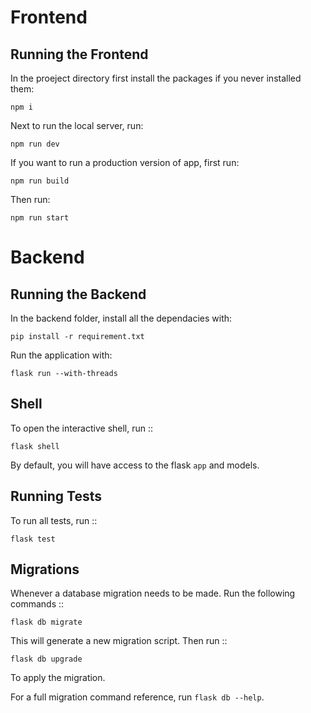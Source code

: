 # Frontend

## Running the Frontend

In the proeject directory first install the packages if you never installed them:

```
npm i 
```

Next to run the local server, run:

```
npm run dev
```

If you want to run a production version of app, first run:
```
npm run build
```

Then run: 
```
npm run start
```

# Backend

## Running the Backend

In the backend folder, install all the dependacies with:
```
pip install -r requirement.txt
```

Run the application with:

```
flask run --with-threads
```

Shell
-----

To open the interactive shell, run ::

    flask shell

By default, you will have access to the flask ``app`` and models.


Running Tests
-------------

To run all tests, run ::

    flask test


Migrations
----------

Whenever a database migration needs to be made. Run the following commands ::

    flask db migrate

This will generate a new migration script. Then run ::

    flask db upgrade

To apply the migration.

For a full migration command reference, run ``flask db --help``.
